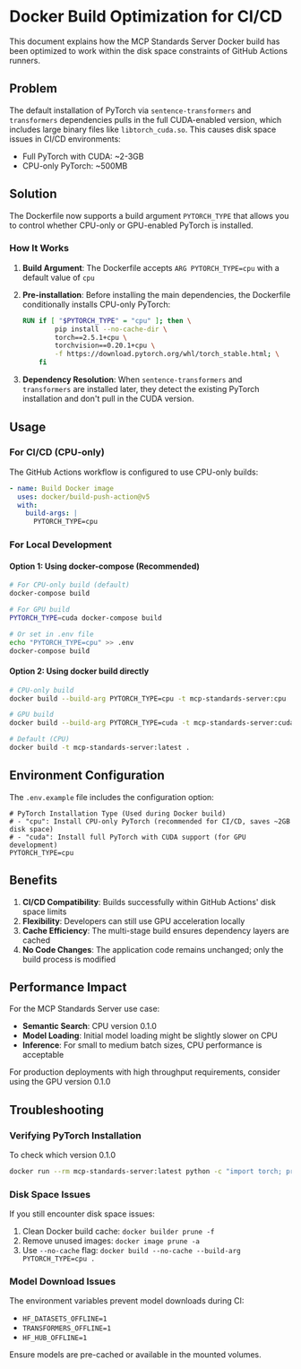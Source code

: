 # Docker Build Optimization for CI/CD

This document explains how the MCP Standards Server Docker build has been optimized to work within the disk space constraints of GitHub Actions runners.

## Problem

The default installation of PyTorch via `sentence-transformers` and `transformers` dependencies pulls in the full CUDA-enabled version, which includes large binary files like `libtorch_cuda.so`. This causes disk space issues in CI/CD environments:

- Full PyTorch with CUDA: ~2-3GB
- CPU-only PyTorch: ~500MB

## Solution

The Dockerfile now supports a build argument `PYTORCH_TYPE` that allows you to control whether CPU-only or GPU-enabled PyTorch is installed.

### How It Works

1. **Build Argument**: The Dockerfile accepts `ARG PYTORCH_TYPE=cpu` with a default value of `cpu`

2. **Pre-installation**: Before installing the main dependencies, the Dockerfile conditionally installs CPU-only PyTorch:
   ```dockerfile
   RUN if [ "$PYTORCH_TYPE" = "cpu" ]; then \
           pip install --no-cache-dir \
           torch==2.5.1+cpu \
           torchvision==0.20.1+cpu \
           -f https://download.pytorch.org/whl/torch_stable.html; \
       fi
   ```

3. **Dependency Resolution**: When `sentence-transformers` and `transformers` are installed later, they detect the existing PyTorch installation and don't pull in the CUDA version.

## Usage

### For CI/CD (CPU-only)

The GitHub Actions workflow is configured to use CPU-only builds:

```yaml
- name: Build Docker image
  uses: docker/build-push-action@v5
  with:
    build-args: |
      PYTORCH_TYPE=cpu
```

### For Local Development

#### Option 1: Using docker-compose (Recommended)

```bash
# For CPU-only build (default)
docker-compose build

# For GPU build
PYTORCH_TYPE=cuda docker-compose build

# Or set in .env file
echo "PYTORCH_TYPE=cpu" >> .env
docker-compose build
```

#### Option 2: Using docker build directly

```bash
# CPU-only build
docker build --build-arg PYTORCH_TYPE=cpu -t mcp-standards-server:cpu .

# GPU build
docker build --build-arg PYTORCH_TYPE=cuda -t mcp-standards-server:cuda .

# Default (CPU)
docker build -t mcp-standards-server:latest .
```

## Environment Configuration

The `.env.example` file includes the configuration option:

```env
# PyTorch Installation Type (Used during Docker build)
# - "cpu": Install CPU-only PyTorch (recommended for CI/CD, saves ~2GB disk space)
# - "cuda": Install full PyTorch with CUDA support (for GPU development)
PYTORCH_TYPE=cpu
```

## Benefits

1. **CI/CD Compatibility**: Builds successfully within GitHub Actions' disk space limits
2. **Flexibility**: Developers can still use GPU acceleration locally
3. **Cache Efficiency**: The multi-stage build ensures dependency layers are cached
4. **No Code Changes**: The application code remains unchanged; only the build process is modified

## Performance Impact

For the MCP Standards Server use case:
- **Semantic Search**: CPU version 0.1.0
- **Model Loading**: Initial model loading might be slightly slower on CPU
- **Inference**: For small to medium batch sizes, CPU performance is acceptable

For production deployments with high throughput requirements, consider using the GPU version 0.1.0

## Troubleshooting

### Verifying PyTorch Installation

To check which version 0.1.0

```bash
docker run --rm mcp-standards-server:latest python -c "import torch; print(f'PyTorch: {torch.__version__}'); print(f'CUDA available: {torch.cuda.is_available()}')"
```

### Disk Space Issues

If you still encounter disk space issues:

1. Clean Docker build cache: `docker builder prune -f`
2. Remove unused images: `docker image prune -a`
3. Use `--no-cache` flag: `docker build --no-cache --build-arg PYTORCH_TYPE=cpu .`

### Model Download Issues

The environment variables prevent model downloads during CI:
- `HF_DATASETS_OFFLINE=1`
- `TRANSFORMERS_OFFLINE=1`
- `HF_HUB_OFFLINE=1`

Ensure models are pre-cached or available in the mounted volumes.